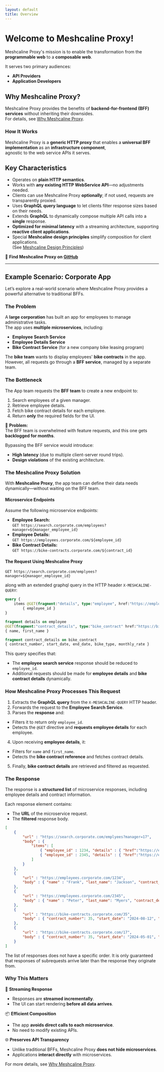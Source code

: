 ```yaml
---
layout: default
title: Overview
---
```


# Welcome to Meshcaline Proxy!

Meshcaline Proxy's mission is to enable the transformation from the **programmable web** to a **composable web**.

It serves two primary audiences:
- **API Providers**
- **Application Developers**

## Why Meshcaline Proxy?

Meshcaline Proxy provides the benefits of **backend-for-frontend (BFF) services** without inheriting their downsides.  
For details, see [Why Meshcaline Proxy](why.md).

### How It Works

Meshcaline Proxy is a **generic HTTP proxy** that enables a **universal BFF implementation** as an **infrastructure component**,  
agnostic to the web service APIs it serves.

## Key Characteristics

- Operates on **plain HTTP semantics**.
- Works with **any existing HTTP WebService API**—no adjustments needed.
- Clients can use Meshcaline Proxy **optionally**; if not used, requests are transparently proxied.
- Uses **GraphQL query language** to let clients filter response sizes based on their needs.
- Extends **GraphQL** to dynamically compose multiple API calls into a **single** response.
- **Optimized for minimal latency** with a streaming architecture, supporting **reactive client applications**.
- Special **Meshcaline design principles** simplify composition for client applications.  
  (See [Meshcaline Design Principles](https://meshcaline.org))

🔗 **Find Meshcaline Proxy on [GitHub](https://github.com/meshcalero/meshcaline-proxy)**

---

## Example Scenario: Corporate App

Let’s explore a real-world scenario where Meshcaline Proxy provides a powerful alternative to traditional BFFs.

### The Problem

A **large corporation** has built an app for employees to manage administrative tasks.  
The app uses **multiple microservices**, including:
- **Employee Search Service**
- **Employee Details Service**
- **Bike Contract Service** (for a new company bike leasing program)

The **bike team** wants to display employees' **bike contracts** in the app.  
However, all requests go through a **BFF service**, managed by a separate team.

### The Bottleneck

The App team requests the **BFF team** to create a new endpoint to:
1. Search employees of a given manager.
2. Retrieve employee details.
3. Fetch bike contract details for each employee.
4. Return **only** the required fields for the UI.

🚨 **Problem:**  
The BFF team is overwhelmed with feature requests, and this one gets **backlogged for months**.

Bypassing the BFF service would introduce:
- **High latency** (due to multiple client-server round trips).
- **Design violations** of the existing architecture.

### The Meshcaline Proxy Solution

With **Meshcaline Proxy**, the app team can define their data needs dynamically—without waiting on the BFF team.

#### Microservice Endpoints

Assume the following microservice endpoints:
- **Employee Search:**  
  `GET https://search.corporate.com/employees?manager=${manager_employee_id}`
- **Employee Details:**  
  `GET https://employees.corporate.com/${employee_id}`
- **Bike Contract Details:**  
  `GET https://bike-contracts.corporate.com/${contract_id}`

#### The Request Using Meshcaline Proxy

```
GET https://search.corporate.com/emplyees?manager=${manager_employee_id}
```
along with an extended graphql query in the HTTP header `X-MESHCALINE-QUERY`:

```graphql
query {
    items @GET(fragment:"details", type:"employee", href:"https://employees.corporate.com/${employee_id}") : 
        { employee_id }
}

fragment details on employee 
@GET(fragment:"contract_details", type:"bike_contract" href:"https://bike-contracts.corporate.com/${bike_contract_nr}")
{ name, first_name }

fragment contract_details on bike_contract
{ contract_number, start_date, end_date, bike_type, monthly_rate }
```
This query specifies that:
- The **employee search service** response should be reduced to `employee_id`.
- Additional requests should be made for **employee details** and **bike contract details** dynamically.

### How Meshcaline Proxy Processes This Request

1. Extracts the **GraphQL query** from the `X-MESHCALINE-QUERY` HTTP header.
2. Forwards the request to the **Employee Search Service**.
3. Parses the **response** and:
  - Filters it to return only `employee_id`.
  - Detects the `@GET` directive and **requests employee details** for each employee.
4. Upon receiving **employee details**, it:
  - Filters for `name` and `first_name`.
  - Detects the **bike contract reference** and fetches contract details.
5. Finally, **bike contract details** are retrieved and filtered as requested.

### The Response

The response is a **structured list** of microservice responses, including employee details and contract information.

Each response element contains:
- The **URL** of the microservice request.
- The **filtered** response body.

```json
[
    { 
        "url" : "https://search.corporate.com/emplyees?manager=17",
        "body" : {
            "items": [
                { "employee_id" : 1234, "details" : { "href":"https://employees.corporate.com/1234" } },
                { "employee_id" : 2345, "details" : { "href":"https://employees.corporate.com/2345" } }
            ]
        }
    },
    { 
        "url" : "https://employees.corporate.com/1234",
        "body" : { "name" : "Frank", "last_name": "Jackson", "contract_details" : { "href":"https://bike-contracts.corporate.com/17" } }
    },
    { 
        "url" : "https://employees.corporate.com/2345",
        "body" : { "name" : "Peter", "last_name": "Myers", "contract_details" : { "href":"https://bike-contracts.corporate.com/35" } }
    },
    { 
        "url" : "https://bike-contracts.corporate.com/35",
        "body" : { "contract_number": 35, "start_date": "2024-08-12", "end_date": "2027-08-11", "bike_type": "city" , "monthly_rate": 1800 }
    },
    { 
        "url" : "https://bike-contracts.corporate.com/17",
        "body" : { "contract_number": 35, "start_date": "2024-05-01", "end_date": "2027-04-30", "bike_type": "tracking" , "monthly_rate": 2100 }
    }
]
```
The list of responses does not have a specific order. It is only guaranteed that responses of subrequests arrive later
than the response they originate from.

### Why This Matters

🚀 **Streaming Response**
- Responses are **streamed incrementally**.
- The UI can start rendering **before all data arrives**.

📦 **Efficient Composition**
- The app **avoids direct calls to each microservice**.
- No need to modify existing APIs.

🌐 **Preserves API Transparency**
- Unlike traditional BFFs, Meshcaline Proxy **does not hide microservices**.
- Applications **interact directly** with microservices.

For more details, see [Why Meshcaline Proxy](why.md).  





